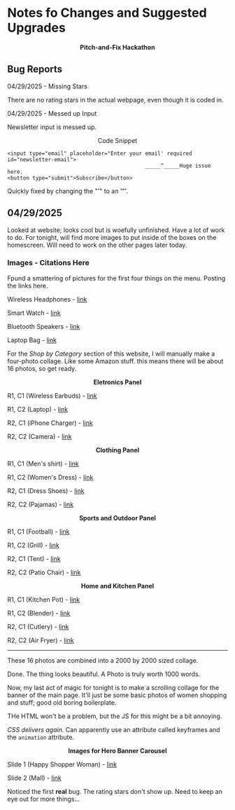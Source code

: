 # Notes fo Changes and Suggested Upgrades

**<center>Pitch-and-Fix Hackathon</center>**

## Bug Reports

04/29/2025 - Missing Stars

There are no rating stars in the actual webpage, even though it is coded in. 

04/29/2025 - Messed up Input

Newsletter input is messed up. 

<center>Code Snippet</center>

```
<input type="email" placeholder="Enter your email' required id="newsletter-email">
                                            _____^_____Huge issue here. 
<button type="submit">Subscribe</button>

```

Quickly fixed by changing the "'" to an '"'. 



## 04/29/2025

Looked at website; looks cool but is woefully unfinished.
Have a lot of work to do.
For tonight, will find more images to put inside of the boxes on the homescreen. 
Will need to work on the other pages later today. 

### Images - Citations Here

Fpund a smattering of pictures for the first four things on the menu. 
Posting the links here. 

Wireless Headphones - [link](https://www.google.com/url?sa=i&url=https%3A%2F%2Funsplash.com%2Fs%2Fphotos%2Fheadphones&psig=AOvVaw1rlf08HMMkgtznTE95WMc0&ust=1745988832082000&source=images&cd=vfe&opi=89978449&ved=0CBcQjhxqFwoTCLj54cu5_IwDFQAAAAAdAAAAABAE)

Smart Watch - [link](https://www.google.com/url?sa=i&url=https%3A%2F%2Fwww.istockphoto.com%2Fphotos%2Fsmartwatch&psig=AOvVaw057ozWlLMIAi_PfDjNk-L7&ust=1745988916552000&source=images&cd=vfe&opi=89978449&ved=0CBcQjhxqFwoTCLDO39q5_IwDFQAAAAAdAAAAABAE)

Bluetooth Speakers - [link](https://www.google.com/url?sa=i&url=https%3A%2F%2Fwww.istockphoto.com%2Fphotos%2Fbluetooth-speaker&psig=AOvVaw0X452jk9oHvB8kHjjVdK1b&ust=1745988936815000&source=images&cd=vfe&opi=89978449&ved=0CBcQjhxqFwoTCNDtqey5_IwDFQAAAAAdAAAAABAE)

Laptop Bag - [link](https://www.google.com/url?sa=i&url=https%3A%2F%2Fpixabay.com%2Fimages%2Fsearch%2Flaptop%2520bag%2F&psig=AOvVaw0aEVnIVjk7vsRJLrZETVxb&ust=1745988969154000&source=images&cd=vfe&opi=89978449&ved=0CBcQjhxqFwoTCKiB5fi5_IwDFQAAAAAdAAAAABAb)

For the *Shop by Category* section of this website, I will manually make a four-photo collage. 
Like some Amazon stuff. 
this means there will be about 16 photos, so get ready. 

**<center>Eletronics Panel</center>**

R1, C1 (Wireless Earbuds) - [link](https://www.google.com/url?sa=i&url=https%3A%2F%2Fwww.istockphoto.com%2Fphotos%2Fwireless-headphones-cutout&psig=AOvVaw1rlf08HMMkgtznTE95WMc0&ust=1745988832082000&source=images&cd=vfe&opi=89978449&ved=0CBcQjhxqFwoTCPiXvce7_IwDFQAAAAAdAAAAABAE)

R1, C2 (Laptop) - [link](https://www.google.com/url?sa=i&url=https%3A%2F%2Fwww.pexels.com%2Fsearch%2Flaptop%2F&psig=AOvVaw37MUgEnNv75_H63PpTmhpR&ust=1745989364060000&source=images&cd=vfe&opi=89978449&ved=0CBcQjhxqFwoTCJixp8-7_IwDFQAAAAAdAAAAABAE)

R2, C1 (iPhone Charger) - [link](https://www.google.com/url?sa=i&url=https%3A%2F%2Fwww.istockphoto.com%2Fphotos%2Fiphone-charger&psig=AOvVaw2EtHfoo9ju_0dU7rgh8LfV&ust=1745989389642000&source=images&cd=vfe&opi=89978449&ved=0CBcQjhxqFwoTCIjXm9S7_IwDFQAAAAAdAAAAABAh)

R2, C2 (Camera) - [link](https://www.google.com/url?sa=i&url=https%3A%2F%2Funsplash.com%2Fs%2Fphotos%2Fcamera&psig=AOvVaw0cbOLdPfhci3vqB-UI3vYl&ust=1745989498651000&source=images&cd=vfe&opi=89978449&ved=0CBcQjhxqFwoTCJDen_K7_IwDFQAAAAAdAAAAABAE)

**<center>Clothing Panel</center>**

R1, C1 (Men's shirt) - [link](https://www.google.com/url?sa=i&url=https%3A%2F%2Fwww.vecteezy.com%2Ffree-photos%2Fdress-shirt&psig=AOvVaw0pblKpiY-8FxnDSXEZrPkw&ust=1745989565278000&source=images&cd=vfe&opi=89978449&ved=0CBcQjhxqFwoTCICDzJy8_IwDFQAAAAAdAAAAABAE)

R1, C2 (Women's Dress) - [link](https://www.google.com/url?sa=i&url=https%3A%2F%2Funsplash.com%2Fs%2Fphotos%2Fdress&psig=AOvVaw0SOkoYwTLZrv4UbG8qsHHL&ust=1745989604172000&source=images&cd=vfe&opi=89978449&ved=0CBcQjhxqFwoTCKjb77i8_IwDFQAAAAAdAAAAABAE)

R2, C1 (Dress Shoes) - [link](https://www.google.com/url?sa=i&url=https%3A%2F%2Fwww.istockphoto.com%2Fphotos%2Fdress-shoe&psig=AOvVaw2euZfWL3n6OG2q95lNlBax&ust=1745989675918000&source=images&cd=vfe&opi=89978449&ved=0CBcQjhxqFwoTCMj0x8a8_IwDFQAAAAAdAAAAABAI)

R2, C2 (Pajamas) - [link](https://www.google.com/url?sa=i&url=https%3A%2F%2Fwww.vecteezy.com%2Ffree-photos%2Fpyjamas&psig=AOvVaw3J6SyeGJrlac5TGa3rc8rV&ust=1745989714687000&source=images&cd=vfe&opi=89978449&ved=0CBcQjhxqFwoTCLjWgdi8_IwDFQAAAAAdAAAAABAE)

**<center>Sports and Outdoor Panel</center>**

R1, C1 (Football) - [link](https://www.google.com/url?sa=i&url=https%3A%2F%2Fdepositphotos.com%2Fphotos%2Ffootball.html&psig=AOvVaw1ZpWLUnVevB1oS2V-ylok4&ust=1745990204135000&source=images&cd=vfe&opi=89978449&ved=0CBcQjhxqFwoTCPC9qcq-_IwDFQAAAAAdAAAAABAE)

R1, C2 (Grill) - [link](https://www.google.com/url?sa=i&url=https%3A%2F%2Ffree3d.com%2F3d-model%2Fkamado-style-bbq-grill-closed-3829.html&psig=AOvVaw1QyjmFzJ7neT8Bsi8xeVUX&ust=1745990250190000&source=images&cd=vfe&opi=89978449&ved=0CBcQjhxqFwoTCKjZwt2-_IwDFQAAAAAdAAAAABAE)

R2, C1 (Tent) - [link](https://www.google.com/url?sa=i&url=https%3A%2F%2Ffree3d.com%2F3d-model%2Fcamping-tent-8814.html&psig=AOvVaw1eTrfa5A1rmQsrFFpyq3Dp&ust=1745990294075000&source=images&cd=vfe&opi=89978449&ved=0CBcQjhxqFwoTCIiYzeu-_IwDFQAAAAAdAAAAABAV)

R2, C2 (Patio Chair) - [link](https://www.google.com/url?sa=i&url=https%3A%2F%2Fwww.freepik.com%2Ffree-photos-vectors%2Foutdoor-chair&psig=AOvVaw0Oy7nqvnwsiqWfOS7qgwJR&ust=1745990355380000&source=images&cd=vfe&opi=89978449&ved=0CBcQjhxqFwoTCNCBxom__IwDFQAAAAAdAAAAABAE)

**<center>Home and Kitchen Panel</center>**

R1, C1 (Kitchen Pot) - [link](https://www.google.com/url?sa=i&url=https%3A%2F%2Fwww.istockphoto.com%2Fphotos%2Fcooking-pot-on-white&psig=AOvVaw0bTUWZoqHgQh8mA4i2ZaNr&ust=1745990050337000&source=images&cd=vfe&opi=89978449&ved=0CBcQjhxqFwoTCIjk5vm9_IwDFQAAAAAdAAAAABAE)

R1, C2 (Blender) - [link](https://www.google.com/url?sa=i&url=https%3A%2F%2Fwww.istockphoto.com%2Fphotos%2Fblender&psig=AOvVaw2LAsECPIp-_54CYFzoRN_u&ust=1745990096826000&source=images&cd=vfe&opi=89978449&ved=0CBcQjhxqFwoTCJjDz42-_IwDFQAAAAAdAAAAABAE)

R2, C1 (Cutlery) - [link](https://www.google.com/url?sa=i&url=https%3A%2F%2Funsplash.com%2Fs%2Fphotos%2Fcutlery&psig=AOvVaw1s-Ai_248l1ZKDoDtvQt4c&ust=1745990128198000&source=images&cd=vfe&opi=89978449&ved=0CBcQjhxqFwoTCMjKwZ2-_IwDFQAAAAAdAAAAABAE)

R2, C2 (Air Fryer) - [link](https://www.google.com/url?sa=i&url=https%3A%2F%2Fwww.istockphoto.com%2Fphotos%2Fair-fryer&psig=AOvVaw3ka0U5lKtHQc2FYyvEVTKT&ust=1745990164739000&source=images&cd=vfe&opi=89978449&ved=0CBcQjhxqFwoTCMjwlrW-_IwDFQAAAAAdAAAAABAE)

<hr> 

These 16 photos are combined into a 2000 by 2000 sized collage. 

Done. 
The thing looks beautiful.
A Photo is truly worth 1000 words. 

Now, my last act of magic for tonight is to make a scrolling collage for the banner of the main page. 
It'll just be some basic photos of women shopping and stuff; good old boring boilerplate. 

THe HTML won't be a problem, but the JS for this might be a bit annoying. 

*CSS delivers again.*
Can apparently use an attribute called keyframes and the `animation` attribute.

**<center>Images for Hero Banner Carousel</center>**

Slide 1 (Happy Shopper Woman) - [link](https://www.google.com/url?sa=i&url=https%3A%2F%2Fdissolve.com%2Fstock-photo%2FPortrait-laughing-woman-shopping-bags-coffee-royalty-free-image%2F101-D2115-221-666&psig=AOvVaw2Mk71JYWt1nes71Yc6351T&ust=1745993558543000&source=images&cd=vfe&opi=89978449&ved=0CBcQjhxqFwoTCMCdooHL_IwDFQAAAAAdAAAAABAU)

Slide 2 (Mall) - [link](https://www.google.com/url?sa=i&url=https%3A%2F%2Fstock.adobe.com%2Fcategory%2Fshopping-malls%2F101&psig=AOvVaw2xAiapIDb5FYODXE67xGxx&ust=1745993621842000&source=images&cd=vfe&opi=89978449&ved=0CBcQjhxqFwoTCMD9jLzS_IwDFQAAAAAdAAAAABAE)

Noticed the first **real** bug.
The rating stars don't show up. 
Need to keep an eye out for more things...


